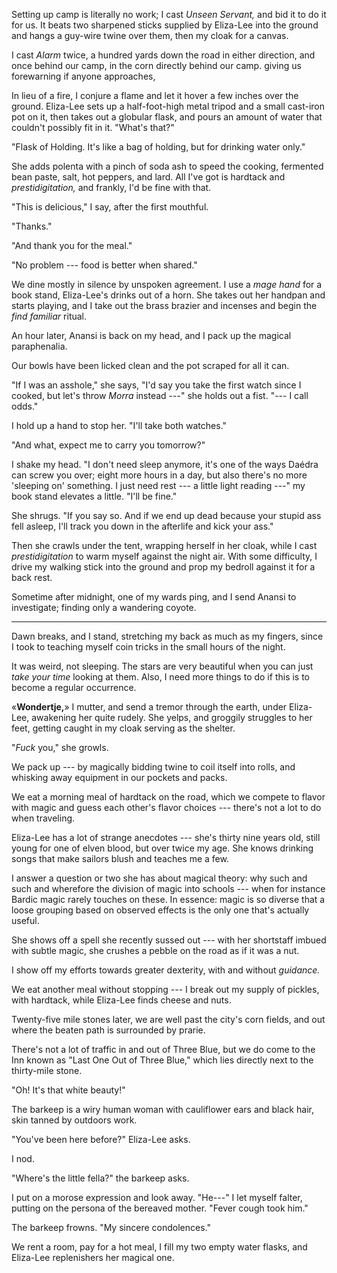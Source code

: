 Setting up camp is literally no work; I cast _Unseen Servant,_ and bid it to do
it for us. It beats two sharpened sticks supplied by Eliza-Lee into the ground
and hangs a guy-wire twine over them, then my cloak for a canvas.

I cast _Alarm_ twice, a hundred yards down the road in either direction, and once behind our
camp, in the corn directly behind our camp. giving us forewarning 
if anyone approaches,

In lieu of a fire, I conjure a flame and let it hover a few inches over the
ground. Eliza-Lee sets up a half-foot-high metal tripod and a small cast-iron
pot on it, then takes out a globular flask, and pours an amount of water that
couldn't possibly fit in it. "What's that?"

"Flask of Holding. It's like a bag of holding, but for drinking water only."

She adds polenta with a pinch of soda ash to speed the cooking, fermented
bean paste, salt, hot peppers, and lard.  All I've got is hardtack and
_prestidigitation,_ and frankly, I'd be fine with that.

"This is delicious," I say, after the first mouthful.

"Thanks."

"And thank you for the meal."

"No problem --- food is better when shared."

We dine mostly in silence by unspoken agreement. I use a _mage hand_ for a book
stand, Eliza-Lee's drinks out of a horn.  She takes out her handpan and starts
playing, and I take out the brass brazier and incenses and begin the _find
familiar_ ritual.

An hour later, Anansi is back on my head, and I pack up the magical paraphenalia.

Our bowls have been licked clean and the pot scraped for all it can.

"If I was an asshole," she says, "I'd say you take the first watch since I
cooked, but let's throw _Morra_ instead ---" she holds out a fist. "--- I
call odds."

I hold up a hand to stop her. "I'll take both watches."

"And what, expect me to carry you tomorrow?"

I shake my head. "I don't need sleep anymore, it's one of the ways Daédra can
screw you over; eight more hours in a day, but also there's no more 'sleeping on'
something. I just need rest --- a little light reading ---" my book stand elevates a little.
"I'll be fine."

She shrugs. "If you say so. And if we end up dead because your stupid ass fell asleep,
I'll track you down in the afterlife and kick your ass."

Then she crawls under the tent, wrapping herself in her cloak, while I cast _prestidigitation_
to warm myself against the night air. With some difficulty, I drive my walking stick into the ground
and prop my bedroll against it for a back rest.

Sometime after midnight, one of my wards ping, and I send Anansi to investigate; finding only
a wandering coyote.

----

Dawn breaks, and I stand, stretching my back as much as my fingers, since I took to teaching
myself coin tricks in the small hours of the night.

It was weird, not sleeping. The stars are very beautiful when you can just _take your time_
looking at them. Also, I need more things to do if this is to become a regular occurrence.

«__Wondertje,__» I mutter, and send a tremor through the earth, under Eliza-Lee, awakening
her quite rudely. She yelps, and groggily struggles to her feet, getting caught in my
cloak serving as the shelter.

"_Fuck_ you," she growls.

We pack up --- by magically bidding twine to coil itself into rolls, and whisking away
equipment in our pockets and packs.

We eat a morning meal of hardtack on the road, which we compete to flavor with
magic and guess each other's flavor choices --- there's not a lot to do when
traveling.

Eliza-Lee has a lot of strange anecdotes --- she's thirty nine years old, still
young for one of elven blood, but over twice my age. She knows drinking songs
that make sailors blush and teaches me a few.

I answer a question or two she has about magical theory: why such and such and
wherefore the division of magic into schools --- when for instance Bardic magic
rarely touches on these. In essence: magic is so diverse that a loose grouping
based on observed effects is the only one that's actually useful.

She shows off a spell she recently sussed out --- with her shortstaff imbued
with subtle magic, she crushes a pebble on the road as if it was a nut.

I show off my efforts towards greater dexterity, with and without _guidance._

We eat another meal without stopping --- I break out my supply of pickles,
with hardtack, while Eliza-Lee finds cheese and nuts.

Twenty-five mile stones later, we are well past the city's corn fields, 
and out where the beaten path is surrounded by prarie.

There's not a lot of traffic in and out of Three Blue, but we do come to
the Inn known as "Last One Out of Three Blue," which lies directly next
to the thirty-mile stone.

"Oh! It's that white beauty!"

The barkeep is a wiry human woman with cauliflower ears and black hair, skin
tanned by outdoors work.

"You've been here before?" Eliza-Lee asks.

I nod.

"Where's the little fella?" the barkeep asks.

I put on a morose expression and look away. "He---" I let myself falter,
putting on the persona of the bereaved mother. "Fever cough took him."

The barkeep frowns. "My sincere condolences."

We rent a room, pay for a hot meal, I fill my two empty water flasks, and
Eliza-Lee replenishers her magical one.
